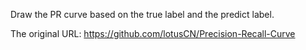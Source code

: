 Draw the PR curve based on the true label and the predict label.


The original URL:
https://github.com/lotusCN/Precision-Recall-Curve
